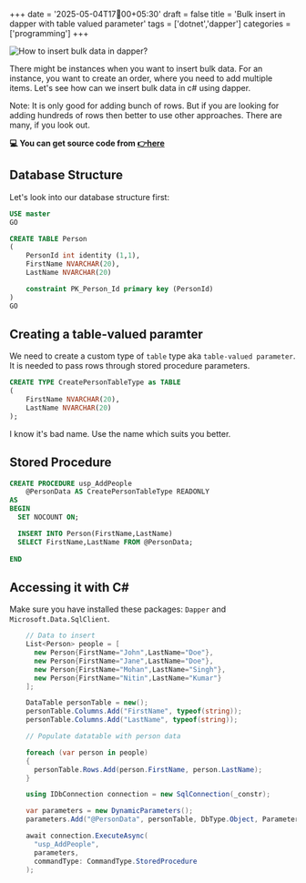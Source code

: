+++
date = '2025-05-04T17:100:00+05:30'
draft = false
title = 'Bulk insert in dapper with table valued parameter'
tags = ['dotnet','dapper']
categories = ['programming']
+++

![How to insert bulk data in dapper?](/images/bulk.jpg)

There might be instances when you want to insert bulk data. For an instance, you want to create an order, where you need to add multiple items. Let's see how can we insert bulk data in c# using dapper.

Note: It is only good for adding bunch of rows. But if you are looking for adding hundreds of rows then better to use other approaches. There are many, if you look out.

**💻 You can get source code from [👉here](https://github.com/rd003/DotnetPracticeDemos/tree/master/DapperBulkInsertDemo)** 

## Database Structure

Let's look into our database structure first:

```sql
USE master
GO

CREATE TABLE Person
(
    PersonId int identity (1,1),
    FirstName NVARCHAR(20),
    LastName NVARCHAR(20)

    constraint PK_Person_Id primary key (PersonId) 
)
GO
```

## Creating a table-valued paramter

We need to create a custom type of `table` type aka `table-valued parameter`. It is needed to pass rows through stored procedure parameters.

```sql
CREATE TYPE CreatePersonTableType as TABLE
(
    FirstName NVARCHAR(20),
    LastName NVARCHAR(20)
);
```

I know it's bad name. Use the name which suits you better.

## Stored Procedure

```sql
CREATE PROCEDURE usp_AddPeople
    @PersonData AS CreatePersonTableType READONLY
AS
BEGIN
  SET NOCOUNT ON;

  INSERT INTO Person(FirstName,LastName)
  SELECT FirstName,LastName FROM @PersonData;
 
END   
```

## Accessing it with C#

Make sure you have installed these packages: `Dapper` and `Microsoft.Data.SqlClient`.

```cs
    // Data to insert
    List<Person> people = [
      new Person{FirstName="John",LastName="Doe"},
      new Person{FirstName="Jane",LastName="Doe"},
      new Person{FirstName="Mohan",LastName="Singh"},
      new Person{FirstName="Nitin",LastName="Kumar"}
    ];

    DataTable personTable = new();
    personTable.Columns.Add("FirstName", typeof(string));
    personTable.Columns.Add("LastName", typeof(string));

    // Populate datatable with person data

    foreach (var person in people)
    {
      personTable.Rows.Add(person.FirstName, person.LastName);
    }

    using IDbConnection connection = new SqlConnection(_constr);

    var parameters = new DynamicParameters();
    parameters.Add("@PersonData", personTable, DbType.Object, ParameterDirection.Input);

    await connection.ExecuteAsync(
      "usp_AddPeople",
      parameters,
      commandType: CommandType.StoredProcedure
    );
```

